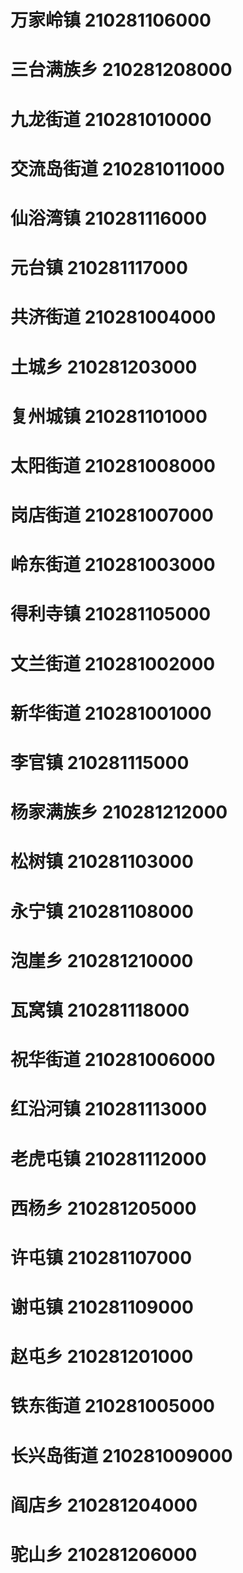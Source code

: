 # 万家岭镇 210281106000
# 三台满族乡 210281208000
# 九龙街道 210281010000
# 交流岛街道 210281011000
# 仙浴湾镇 210281116000
# 元台镇 210281117000
# 共济街道 210281004000
# 土城乡 210281203000
# 复州城镇 210281101000
# 太阳街道 210281008000
# 岗店街道 210281007000
# 岭东街道 210281003000
# 得利寺镇 210281105000
# 文兰街道 210281002000
# 新华街道 210281001000
# 李官镇 210281115000
# 杨家满族乡 210281212000
# 松树镇 210281103000
# 永宁镇 210281108000
# 泡崖乡 210281210000
# 瓦窝镇 210281118000
# 祝华街道 210281006000
# 红沿河镇 210281113000
# 老虎屯镇 210281112000
# 西杨乡 210281205000
# 许屯镇 210281107000
# 谢屯镇 210281109000
# 赵屯乡 210281201000
# 铁东街道 210281005000
# 长兴岛街道 210281009000
# 阎店乡 210281204000
# 驼山乡 210281206000
